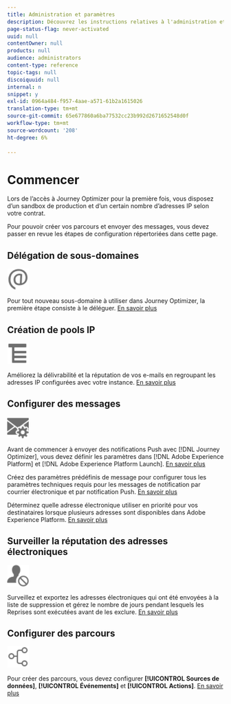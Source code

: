 ```yaml
---
title: Administration et paramètres
description: Découvrez les instructions relatives à l'administration et aux paramètres
page-status-flag: never-activated
uuid: null
contentOwner: null
products: null
audience: administrators
content-type: reference
topic-tags: null
discoiquuid: null
internal: n
snippet: y
exl-id: 0964a484-f957-4aae-a571-61b2a1615026
translation-type: tm+mt
source-git-commit: 65e677860a6ba77532cc23b992d2671652548d0f
workflow-type: tm+mt
source-wordcount: '208'
ht-degree: 6%

---
```



# Commencer

Lors de l’accès à Journey Optimizer pour la première fois, vous disposez d’un sandbox de production et d’un certain nombre d’adresses IP selon votre contrat.

Pour pouvoir créer vos parcours et envoyer des messages, vous devez passer en revue les étapes de configuration répertoriées dans cette page.

## Délégation de sous-domaines

<img src="../assets/do-not-localize/icon-subdomains.svg" width="50px">

Pour tout nouveau sous-domaine à utiliser dans Journey Optimizer, la première étape consiste à le déléguer. [En savoir plus](about-subdomain-delegation.md)

## Création de pools IP

<img src="../assets/do-not-localize/icon-pools.svg" width="50px">

Améliorez la délivrabilité et la réputation de vos e-mails en regroupant les adresses IP configurées avec votre instance. [En savoir plus](ip-pools.md)

## Configurer des messages

<img src="../assets/do-not-localize/icon-message.svg" width="50px">

Avant de commencer à envoyer des notifications Push avec [!DNL Journey Optimizer], vous devez définir les paramètres dans [!DNL Adobe Experience Platform] et [!DNL Adobe Experience Platform Launch]. [En savoir plus](../push-configuration.md)

Créez des paramètres prédéfinis de message pour configurer tous les paramètres techniques requis pour les messages de notification par courrier électronique et par notification Push. [En savoir plus](message-presets.md)

Déterminez quelle adresse électronique utiliser en priorité pour vos destinataires lorsque plusieurs adresses sont disponibles dans Adobe Experience Platform. [En savoir plus](primary-email-addresses.md)

## Surveiller la réputation des adresses électroniques

<img src="../assets/do-not-localize/icon-quarantines.svg" width="50px">

Surveillez et exportez les adresses électroniques qui ont été envoyées à la liste de suppression et gérez le nombre de jours pendant lesquels les Reprises sont exécutées avant de les exclure. [En savoir plus](get-started-quarantines.md)

## Configurer des parcours

<img src="../assets/do-not-localize/icon-journey.svg" width="50px">

Pour créer des parcours, vous devez configurer **[!UICONTROL Sources de données]**, **[!UICONTROL Événements]** et **[!UICONTROL Actions]**. [En savoir plus](about-data-sources-events-actions.md)

